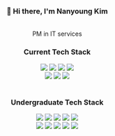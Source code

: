 

<div align="center">
  <h3>🤚 Hi there, I'm Nanyoung Kim</h3>
  <br>
  PM in IT services
  <br>
  <h3>Current Tech Stack</h3>
  <img src="https://img.shields.io/badge/Python-3776AB.svg?style=for-the-badge&logo=python&logoColor=ffd343" />
  <img src="https://img.shields.io/badge/Solidity-000000.svg?style=for-the-badge&logo=Solidity&logoColor=ffffff" />
  <img src="https://img.shields.io/badge/NestJS-B40404.svg?style=for-the-badge&logo=nestjs&logoColor=000000" />
  <img src="https://img.shields.io/badge/NextJS-000000.svg?style=for-the-badge&logo=next.js&logoColor=ffffff" />
  <br>
  <img src="https://img.shields.io/badge/PostgreSQL-4479A1.svg?style=for-the-badge&logo=postgresql&logoColor=ffffff" />
  <img src="https://img.shields.io/badge/MongoDB-47A248.svg?style=for-the-badge&logo=mongodb&logoColor=ffffff" />
  <img src="https://img.shields.io/badge/Supabase-3FCF8E.svg?style=for-the-badge&logo=supabase&logoColor=ffffff" />
  <br>
  <br>
  <h3>Undergraduate Tech Stack</h3>
  <img src="https://img.shields.io/badge/C++-00599c.svg?style=for-the-badge&logo=cplusplus&logoColor=ffffff" />
  <img src="https://img.shields.io/badge/Raspberry Pi-A22846.svg?style=for-the-badge&logo=raspberrypi&logoColor=ffffff" />
  <img src="https://img.shields.io/badge/Linux-FCC624.svg?style=for-the-badge&logo=linux&logoColor=000000" />
  <img src="https://img.shields.io/badge/MySQL-4479A1.svg?style=for-the-badge&logo=mysql&logoColor=ffffff" />
  <img src="https://img.shields.io/badge/Arduino-00878F.svg?style=for-the-badge&logo=arduino&logoColor=ffffff" />
  <br>
  <img src="https://img.shields.io/badge/Docker-2496ED.svg?style=for-the-badge&logo=docker&logoColor=ffffff" />
  <img src="https://img.shields.io/badge/Naver Cloud-03C75A.svg?style=for-the-badge&logo=naver&logoColor=ffffff" />
  <img src="https://img.shields.io/badge/Redis-FF4438.svg?style=for-the-badge&logo=redis&logoColor=ffffff" />
  <img src="https://img.shields.io/badge/Springboot-6DB33F.svg?style=for-the-badge&logo=springboot&logoColor=ffffff" />
  <img src="https://img.shields.io/badge/Spring Security-6DB33F.svg?style=for-the-badge&logo=springsecurity&logoColor=ffffff" />
  
</div>

